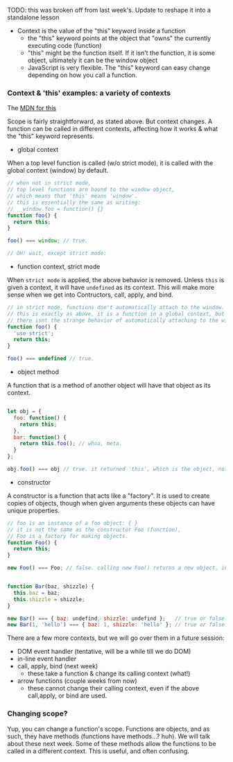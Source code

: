 TODO: this was broken off from last week's.  Update to reshape it into a standalone lesson


- Context is the value of the "this" keyword inside a function
  - the "this" keyword points at the object that "owns" the currently executing code (function)
  - "this" might be the function itself.  If it isn't the function, it is some object, ultimately
    it can be the window object
  - JavaScript is very flexible.  The "this" keyword can easy change depending on how you call a function.


### Context & 'this' examples: a variety of contexts

The [MDN for this](https://developer.mozilla.org/en-US/docs/Web/JavaScript/Reference/Operators/this)

Scope is fairly straightforward, as stated above.  But context changes. A function can be called in
different contexts, affecting how it works & what the "this" keyword represents.

- global context

When a top level function is called (w/o strict mode), it is called with the global context (window)
by default.

```JavaScript
// when not in strict mode,
// top level functions are bound to the window object,
// which means that 'this' means 'window'.
// this is essentially the same as writing:
//   window.foo = function() {}
function foo() {
  return this;
}

foo() === window; // true.   

// OH! wait, except strict mode:

```

- function context, strict mode

When `strict mode` is applied, the above behavior is removed.  Unless `this` is given a context, it will
have `undefined` as its context.  This will make more sense when we get into Contructors, call, apply, and bind.

```JavaScript
// in strict mode, functions don't automatically attach to the window.
// this is exactly as above, it is a function in a global context, but
// there isnt the strange behavior of automatically attaching to the window
function foo() {
  'use strict';
  return this;
}

foo() === undefined // true.

```

- object method

A function that is a method of another object will have that object as its context.  

```JavaScript

let obj = {
  foo: function() {
    return this;
  },
  bar: function() {
    return this.foo(); // whoa, meta.
  }
};

obj.foo() === obj // true. it returned 'this', which is the object, not the foo function.
```

- constructor

A constructor is a function that acts like a "factory". It is used to create copies of objects, though
when given arguments these objects can have unique properties.

```JavaScript  
// foo is an instance of a foo object: { }
// it is not the same as the constructor Foo (function),
// Foo is a factory for making objects.
function Foo() {
  return this;
}

new Foo() === Foo; // false. calling new Foo() returns a new object, in this case an empty object.


function Bar(baz, shizzle) {
  this.baz = baz;
  this.shizzle = shizzle;
}

new Bar() === { baz: undefind, shizzle: undefind };   // true or false?
new Bar(1, 'hello') === { baz: 1, shizzle: 'hello' }; // true or false?

```

There are a few more contexts, but we will go over them in a future session:
- DOM event handler       (tentative, will be a while till we do DOM)
- in-line event handler
- call, apply, bind       (next week)
  - these take a function & change its calling context (what!)
- arrow functions         (couple weeks from now)
  - these cannot change their calling context, even if the above call,apply, or bind are used.


### Changing scope?

Yup, you can change a function's scope.  Functions are objects, and as such, they
have methods (functions have methods...? huh).  We will talk about these next
week.  Some of these methods allow the functions to be called in a different
context.  This is useful, and often confusing.
